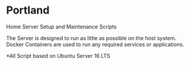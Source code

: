 # Portland
Home Server Setup and Maintenance Scripts

The Server is designed to run as little as possible on the host system.
Docker Containers are used to run any required services or applications.

*All Script based on Ubuntu Server 16 LTS
